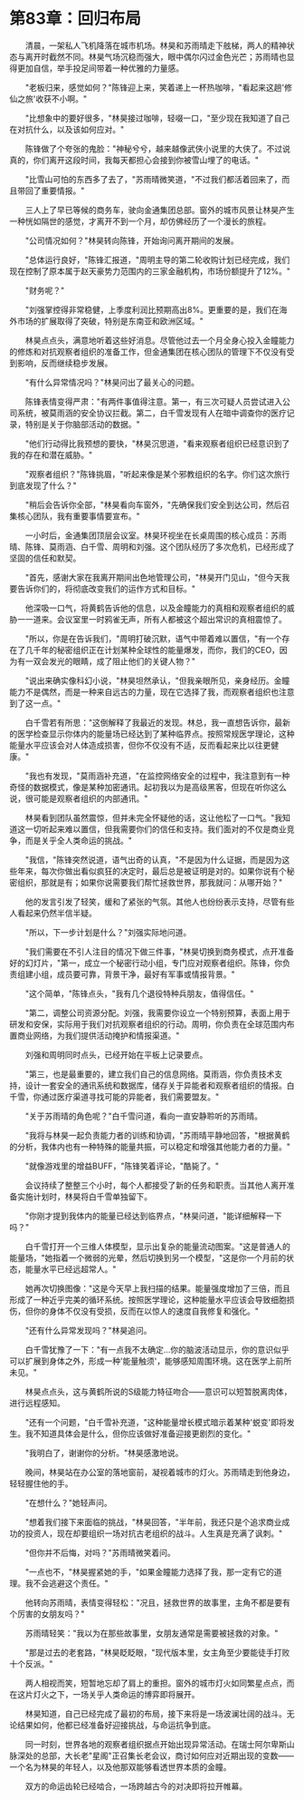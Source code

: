 # 第83章：回归布局

　　清晨，一架私人飞机降落在城市机场。林昊和苏雨晴走下舷梯，两人的精神状态与离开时截然不同。林昊气场沉稳而强大，眼中偶尔闪过金色光芒；苏雨晴也显得更加自信，举手投足间带着一种优雅的力量感。

　　"老板归来，感觉如何？"陈锋迎上来，笑着递上一杯热咖啡，"看起来这趟'修仙之旅'收获不小啊。"

　　"比想象中的要好很多，"林昊接过咖啡，轻啜一口，"至少现在我知道了自己在对抗什么，以及该如何应对。"

　　陈锋做了个夸张的鬼脸："神秘兮兮，越来越像武侠小说里的大侠了。不过说真的，你们离开这段时间，我每天都担心会接到你被雪山埋了的电话。"

　　"比雪山可怕的东西多了去了，"苏雨晴微笑道，"不过我们都活着回来了，而且带回了重要情报。"

　　三人上了早已等候的商务车，驶向金通集团总部。窗外的城市风景让林昊产生一种恍如隔世的感觉，才离开不到一个月，却仿佛经历了一个漫长的旅程。

　　"公司情况如何？"林昊转向陈锋，开始询问离开期间的发展。

　　"总体运行良好，"陈锋汇报道，"周明主导的第二轮收购计划已经完成，我们现在控制了原本属于赵天豪势力范围内的三家金融机构，市场份额提升了12%。"

　　"财务呢？"

　　"刘强掌控得非常稳健，上季度利润比预期高出8%。更重要的是，我们在海外市场的扩展取得了突破，特别是东南亚和欧洲区域。"

　　林昊点点头，满意地听着这些好消息。尽管他过去一个月全身心投入金瞳能力的修炼和对抗观察者组织的准备工作，但金通集团在核心团队的管理下不仅没有受到影响，反而继续稳步发展。

　　"有什么异常情况吗？"林昊问出了最关心的问题。

　　陈锋表情变得严肃："有两件事值得注意。第一，有三次可疑人员尝试进入公司系统，被莫雨涵的安全协议拦截。第二，白千雪发现有人在暗中调查你的医疗记录，特别是关于你脑部活动的数据。"

　　"他们行动得比我预想的要快，"林昊沉思道，"看来观察者组织已经意识到了我的存在和潜在威胁。"

　　"观察者组织？"陈锋挑眉，"听起来像是某个邪教组织的名字。你们这次旅行到底发现了什么？"

　　"稍后会告诉你全部，"林昊看向车窗外，"先确保我们安全到达公司，然后召集核心团队，我有重要事情要宣布。"

　　一小时后，金通集团顶层会议室。林昊环视坐在长桌周围的核心成员：苏雨晴、陈锋、莫雨涵、白千雪、周明和刘强。这个团队经历了多次危机，已经形成了坚固的信任和默契。

　　"首先，感谢大家在我离开期间出色地管理公司，"林昊开门见山，"但今天我要告诉你们的，将彻底改变我们的运作方式和目标。"

　　他深吸一口气，将黄鹤告诉他的信息，以及金瞳能力的真相和观察者组织的威胁一一道来。会议室里一时鸦雀无声，所有人都被这个超出常识的真相震惊了。

　　"所以，你是在告诉我们，"周明打破沉默，语气中带着难以置信，"有一个存在了几千年的秘密组织正在计划某种全球性的能量爆发，而你，我们的CEO，因为有一双会发光的眼睛，成了阻止他们的关键人物？"

　　"说出来确实像科幻小说，"林昊坦然承认，"但我亲眼所见，亲身经历。金瞳能力不是偶然，而是一种来自远古的力量，现在它选择了我，而观察者组织也注意到了这一点。"

　　白千雪若有所思："这倒解释了我最近的发现。林总，我一直想告诉你，最新的医学检查显示你体内的能量场已经达到了某种临界点。按照常规医学理论，这种能量水平应该会对人体造成损害，但你不仅没有不适，反而看起来比以往更健康。"

　　"我也有发现，"莫雨涵补充道，"在监控网络安全的过程中，我注意到有一种奇怪的数据模式，像是某种加密通讯。起初我以为是高级黑客，但现在听你这么说，很可能是观察者组织的内部通讯。"

　　林昊看到团队虽然震惊，但并未完全怀疑他的话，这让他松了一口气。"我知道这一切听起来难以置信，但我需要你们的信任和支持。我们面对的不仅是商业竞争，而是关乎全人类命运的挑战。"

　　"我信，"陈锋突然说道，语气出奇的认真，"不是因为什么证据，而是因为这些年来，每次你做出看似疯狂的决定时，最后总是被证明是对的。如果你说有个秘密组织，那就是有；如果你说需要我们帮忙拯救世界，那我就问：从哪开始？"

　　他的发言引发了轻笑，缓和了紧张的气氛。其他人也纷纷表示支持，尽管有些人看起来仍然半信半疑。

　　"所以，下一步计划是什么？"刘强实际地问道。

　　"我们需要在不引人注目的情况下做三件事，"林昊切换到商务模式，点开准备好的幻灯片，"第一，成立一个秘密行动小组，专门应对观察者组织。陈锋，你负责组建小组，成员要可靠，背景干净，最好有军事或情报背景。"

　　"这个简单，"陈锋点头，"我有几个退役特种兵朋友，值得信任。"

　　"第二，调整公司资源分配。刘强，我需要你设立一个特别预算，表面上用于研发和安保，实际用于我们对抗观察者组织的行动。周明，你负责在全球范围内布置商业网络，为我们提供活动掩护和情报渠道。"

　　刘强和周明同时点头，已经开始在平板上记录要点。

　　"第三，也是最重要的，建立我们自己的信息网络。莫雨涵，你负责技术支持，设计一套安全的通讯系统和数据库，储存关于异能者和观察者组织的情报。白千雪，你通过医疗渠道寻找可能的异能者，我们需要盟友。"

　　"关于苏雨晴的角色呢？"白千雪问道，看向一直安静聆听的苏雨晴。

　　"我将与林昊一起负责能力者的训练和协调，"苏雨晴平静地回答，"根据黄鹤的分析，我体内也有一种特殊的能量共振，可以稳定和增强其他能力者的力量。"

　　"就像游戏里的增益BUFF，"陈锋笑着评论，"酷毙了。"

　　会议持续了整整三个小时，每个人都接受了新的任务和职责。当其他人离开准备实施计划时，林昊将白千雪单独留下。

　　"你刚才提到我体内的能量已经达到临界点，"林昊问道，"能详细解释一下吗？"

　　白千雪打开一个三维人体模型，显示出复杂的能量流动图案。"这是普通人的能量场，"她指着一个微弱的光晕，然后切换到另一个模型，"这是你一个月前的状态，能量水平已经远超常人。"

　　她再次切换图像："这是今天早上我扫描的结果。能量强度增加了三倍，而且形成了一种近乎完美的循环系统。按照医学理论，这种能量水平应该会导致细胞损伤，但你的身体不仅没有受损，反而在以惊人的速度自我修复和强化。"

　　"还有什么异常发现吗？"林昊追问。

　　白千雪犹豫了一下："有一点我不太确定...你的脑波活动显示，你的意识似乎可以扩展到身体之外，形成一种'能量触须'，能够感知周围环境。这在医学上前所未见。"

　　林昊点点头，这与黄鹤所说的S级能力特征吻合——意识可以短暂脱离肉体，进行远程感知。

　　"还有一个问题，"白千雪补充道，"这种能量增长模式暗示着某种'蜕变'即将发生。我不知道具体会是什么，但你应该做好准备迎接更剧烈的变化。"

　　"我明白了，谢谢你的分析。"林昊感激地说。

　　晚间，林昊站在办公室的落地窗前，凝视着城市的灯火。苏雨晴走到他身边，轻轻握住他的手。

　　"在想什么？"她轻声问。

　　"想着我们接下来面临的挑战，"林昊回答，"半年前，我还只是个追求商业成功的投资人，现在却要组织一场对抗古老组织的战斗。人生真是充满了讽刺。"

　　"但你并不后悔，对吗？"苏雨晴微笑着问。

　　"一点也不，"林昊握紧她的手，"如果金瞳能力选择了我，那一定有它的道理。我不会逃避这个责任。"

　　他转向苏雨晴，表情变得轻松："况且，拯救世界的故事里，主角不都是要有个厉害的女朋友吗？"

　　苏雨晴轻笑："我以为在那些故事里，女朋友通常是需要被拯救的对象。"

　　"那是过去的老套路，"林昊眨眨眼，"现代版本里，女主角至少要能徒手打败十个反派。"

　　两人相视而笑，短暂地忘却了肩上的重担。窗外的城市灯火如同繁星点点，而在这片灯火之下，一场关乎人类命运的博弈即将展开。

　　林昊知道，自己已经完成了最初的布局，接下来将是一场波澜壮阔的战斗。无论结果如何，他都已经准备好迎接挑战，与命运抗争到底。

　　同一时刻，世界各地的观察者组织据点开始出现异常活动。在瑞士阿尔卑斯山脉深处的总部，大长老"星阁"正召集长老会议，商讨如何应对近期出现的变数——一个名为林昊的年轻人，以及他那双能够看透世界本质的金瞳。

　　双方的命运齿轮已经啮合，一场跨越古今的对决即将拉开帷幕。 